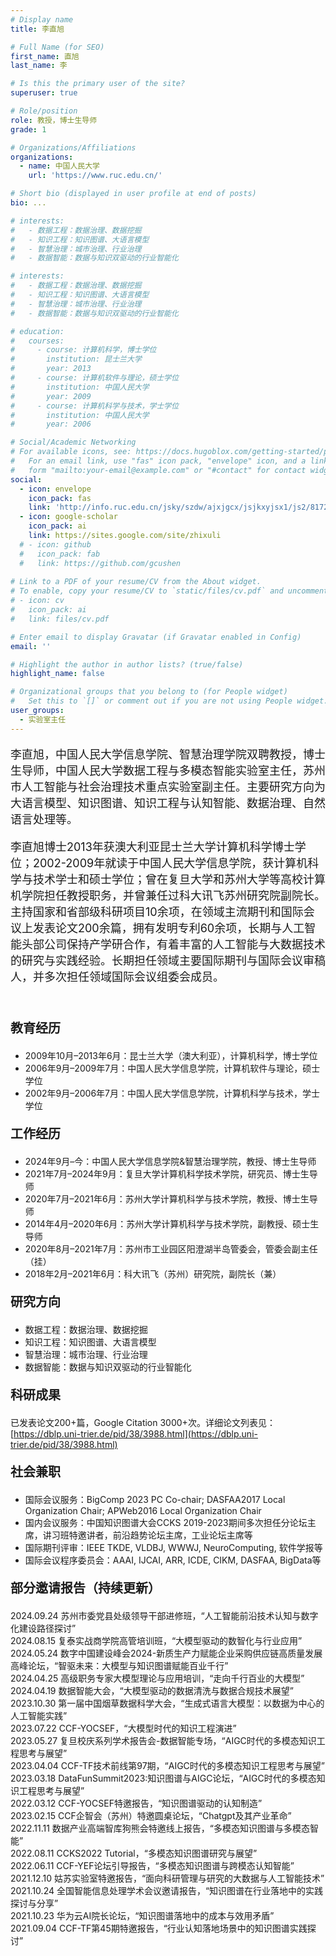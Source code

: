 ```yaml
---
# Display name
title: 李直旭

# Full Name (for SEO)
first_name: 直旭
last_name: 李

# Is this the primary user of the site?
superuser: true

# Role/position
role: 教授，博士生导师
grade: 1

# Organizations/Affiliations
organizations:
  - name: 中国人民大学
    url: 'https://www.ruc.edu.cn/'

# Short bio (displayed in user profile at end of posts)
bio: ...

# interests:
#   - 数据工程：数据治理、数据挖掘
#   - 知识工程：知识图谱、大语言模型
#   - 智慧治理：城市治理、行业治理
#   - 数据智能：数据与知识双驱动的行业智能化

# interests:
#   - 数据工程：数据治理、数据挖掘
#   - 知识工程：知识图谱、大语言模型
#   - 智慧治理：城市治理、行业治理
#   - 数据智能：数据与知识双驱动的行业智能化

# education:
#   courses:
#     - course: 计算机科学，博士学位
#       institution: 昆士兰大学
#       year: 2013
#     - course: 计算机软件与理论，硕士学位
#       institution: 中国人民大学
#       year: 2009
#     - course: 计算机科学与技术，学士学位
#       institution: 中国人民大学
#       year: 2006

# Social/Academic Networking
# For available icons, see: https://docs.hugoblox.com/getting-started/page-builder/#icons
#   For an email link, use "fas" icon pack, "envelope" icon, and a link in the
#   form "mailto:your-email@example.com" or "#contact" for contact widget.
social:
  - icon: envelope
    icon_pack: fas
    link: 'http://info.ruc.edu.cn/jsky/szdw/ajxjgcx/jsjkxyjsx1/js2/8172c4ada4ec4952b550e76f3a120d8c.htm'
  - icon: google-scholar
    icon_pack: ai
    link: https://sites.google.com/site/zhixuli
  # - icon: github
  #   icon_pack: fab
  #   link: https://github.com/gcushen
  
# Link to a PDF of your resume/CV from the About widget.
# To enable, copy your resume/CV to `static/files/cv.pdf` and uncomment the lines below.
# - icon: cv
#   icon_pack: ai
#   link: files/cv.pdf

# Enter email to display Gravatar (if Gravatar enabled in Config)
email: ''

# Highlight the author in author lists? (true/false)
highlight_name: false

# Organizational groups that you belong to (for People widget)
#   Set this to `[]` or comment out if you are not using People widget.
user_groups:
  - 实验室主任
---
```


<p style="font-size: 18px;">李直旭，中国人民大学信息学院、智慧治理学院双聘教授，博士生导师，中国人民大学数据工程与多模态智能实验室主任，苏州市人工智能与社会治理技术重点实验室副主任。主要研究方向为大语言模型、知识图谱、知识工程与认知智能、数据治理、自然语言处理等。</p>

<p style="font-size: 18px;">李直旭博士2013年获澳大利亚昆士兰大学计算机科学博士学位；2002-2009年就读于中国人民大学信息学院，获计算机科学与技术学士和硕士学位；曾在复旦大学和苏州大学等高校计算机学院担任教授职务，并曾兼任过科大讯飞苏州研究院副院长。主持国家和省部级科研项目10余项，在领域主流期刊和国际会议上发表论文200余篇，拥有发明专利60余项，长期与人工智能头部公司保持产学研合作，有着丰富的人工智能与大数据技术的研究与实践经验。长期担任领域主要国际期刊与国际会议审稿人，并多次担任领域国际会议组委会成员。</p>
<br>

<p style="font-size: 20px;font-weight: bold;">教育经历</p>

- 2009年10月–2013年6月：昆士兰大学（澳大利亚），计算机科学，博士学位
- 2006年9月–2009年7月：中国人民大学信息学院，计算机软件与理论，硕士学位
- 2002年9月–2006年7月：中国人民大学信息学院，计算机科学与技术，学士学位

<p style="font-size: 20px;font-weight: bold;">工作经历</p>

- 2024年9月–今：中国人民大学信息学院&智慧治理学院，教授、博士生导师
- 2021年7月–2024年9月：复旦大学计算机科学技术学院，研究员、博士生导师
- 2020年7月–2021年6月：苏州大学计算机科学与技术学院，教授、博士生导师
- 2014年4月–2020年6月：苏州大学计算机科学与技术学院，副教授、硕士生导师
- 2020年8月–2021年7月：苏州市工业园区阳澄湖半岛管委会，管委会副主任（挂）
- 2018年2月–2021年6月：科大讯飞（苏州）研究院，副院长（兼）

<p style="font-size: 20px;font-weight: bold;">研究方向</p>

- 数据工程：数据治理、数据挖掘
- 知识工程：知识图谱、大语言模型
- 智慧治理：城市治理、行业治理
- 数据智能：数据与知识双驱动的行业智能化

<p style="font-size: 20px;font-weight: bold;">科研成果</p>

已发表论文200+篇，Google Citation 3000+次。详细论文列表见：[https://dblp.uni-trier.de/pid/38/3988.html](https://dblp.uni-trier.de/pid/38/3988.html)

<p style="font-size: 20px;font-weight: bold;">社会兼职</p>

- 国际会议服务：BigComp 2023 PC Co-chair; DASFAA2017 Local Organization Chair; APWeb2016 Local Organization Chair
- 国内会议服务：中国知识图谱大会CCKS 2019-2023期间多次担任分论坛主席，讲习班特邀讲者，前沿趋势论坛主席，工业论坛主席等
- 国际期刊评审：IEEE TKDE, VLDBJ, WWWJ, NeuroComputing, 软件学报等
- 国际会议程序委员会：AAAI, IJCAI, ARR, ICDE, CIKM, DASFAA, BigData等

<p style="font-size: 20px;font-weight: bold;">部分邀请报告（持续更新）</p>
2024.09.24 苏州市委党县处级领导干部进修班，“人工智能前沿技术认知与数字化建设路径探讨”<br>
2024.08.15 复泰实战商学院高管培训班，“大模型驱动的数智化与行业应用”<br>
2024.05.24 数字中国建设峰会2024-新质生产力赋能企业采购供应链高质量发展高峰论坛，“智驱未来：大模型与知识图谱赋能百业千行”<br>
2024.04.25 高级职务专家大模型理论与应用培训，“走向千行百业的大模型”<br>
2024.04.19 数据智能大会，“大模型驱动的数据清洗与数据合规技术展望”<br>
2023.10.30 第一届中国烟草数据科学大会，“生成式语言大模型：以数据为中心的人工智能实践”<br>
2023.07.22 CCF-YOCSEF，“大模型时代的知识工程演进”<br>
2023.05.27 复旦校庆系列学术报告会-数据智能专场，“AIGC时代的多模态知识工程思考与展望”<br>
2023.04.04 CCF-TF技术前线第97期，“AIGC时代的多模态知识工程思考与展望”<br>
2023.03.18 DataFunSummit2023:知识图谱与AIGC论坛，“AIGC时代的多模态知识工程思考与展望”<br>
2022.03.12 CCF-YOCSEF特邀报告，“知识图谱驱动的认知制造”<br>
2023.02.15 CCF企智会（苏州）特邀圆桌论坛，“Chatgpt及其产业革命”<br>
2022.11.11 数据产业高端智库狗熊会特邀线上报告，“多模态知识图谱与多模态智能”<br>
2022.08.11 CCKS2022 Tutorial，“多模态知识图谱研究与展望”<br>
2022.06.11 CCF-YEF论坛引导报告，“多模态知识图谱与跨模态认知智能” <br>
2021.12.10 姑苏实验室特邀报告，“面向科研管理与研究的大数据与人工智能技术”<br>
2021.10.24 全国智能信息处理学术会议邀请报告，“知识图谱在行业落地中的实践探讨与分享”<br>
2021.10.23 华为云AI院长论坛，“知识图谱落地中的成本与效用矛盾”<br>
2021.09.04 CCF-TF第45期特邀报告，“行业认知落地场景中的知识图谱实践探讨”<br>